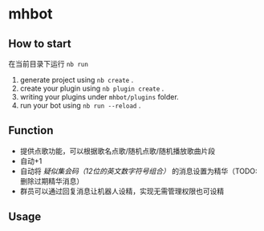 # mhbot

## How to start

在当前目录下运行 `nb run`

1. generate project using `nb create` .
2. create your plugin using `nb plugin create` .
3. writing your plugins under `mhbot/plugins` folder.
4. run your bot using `nb run --reload` .

## Function

- 提供点歌功能，可以根据歌名点歌/随机点歌/随机播放歌曲片段
- 自动+1
- 自动将 *疑似集会码（12位的英文数字符号组合）* 的消息设置为精华（TODO: 删除过期精华消息）
- 群员可以通过回复消息让机器人设精，实现无需管理权限也可设精


## Usage

### 

## 